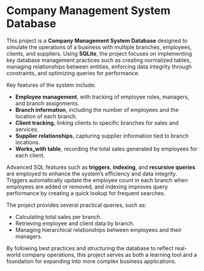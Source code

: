 # Company Management System Database

This project is a **Company Management System Database** designed to simulate the operations of a business with multiple branches, employees, clients, and suppliers. Using **SQLite**, the project focuses on implementing key database management practices such as creating normalized tables, managing relationships between entities, enforcing data integrity through constraints, and optimizing queries for performance.

Key features of the system include:
- **Employee management**, with tracking of employee roles, managers, and branch assignments.
- **Branch information**, including the number of employees and the location of each branch.
- **Client tracking**, linking clients to specific branches for sales and services.
- **Supplier relationships**, capturing supplier information tied to branch locations.
- **Works_with table**, recording the total sales generated by employees for each client.

Advanced SQL features such as **triggers**, **indexing**, and **recursive queries** are employed to enhance the system’s efficiency and data integrity. Triggers automatically update the employee count in each branch when employees are added or removed, and indexing improves query performance by creating a quick lookup for frequent searches.

The project provides several practical queries, such as:
- Calculating total sales per branch.
- Retrieving employee and client data by branch.
- Managing hierarchical relationships between employees and their managers.

By following best practices and structuring the database to reflect real-world company operations, this project serves as both a learning tool and a foundation for expanding into more complex business applications.
